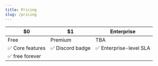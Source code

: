 ```yaml
---
title: Pricing
slug: /pricing
---
```


| $0               | $1               | Enterprise              |
| ---------------- | ---------------- | ----------------------- |
| Free             | Premium          | TBA                     |
| ✅ Core features | ✅ Discord badge | ✅ Enterprise-level SLA |
| ✅ free forever  |                  |                         |
